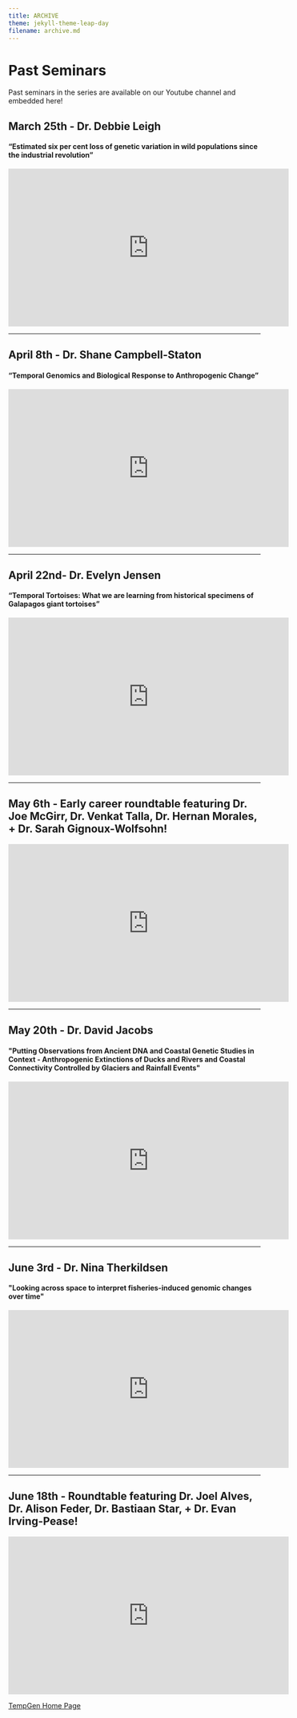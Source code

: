 ```yaml
---
title: ARCHIVE
theme: jekyll-theme-leap-day
filename: archive.md
---
```


# Past Seminars

Past seminars in the series are available on our Youtube channel and embedded here!

## March 25th -  Dr. Debbie Leigh
#### “Estimated six per cent loss of genetic variation in wild populations since the industrial revolution”

<iframe width="560" height="315" src="https://www.youtube.com/embed/IXrH_OvfJoQ" frameborder="0" allow="autoplay; encrypted-media" allowfullscreen></iframe>

***

## April 8th - Dr. Shane Campbell-Staton
#### “Temporal Genomics and Biological Response to Anthropogenic Change”

<iframe width="560" height="315" src="https://www.youtube.com/embed/JGy8r09OniM" frameborder="0" allow="autoplay; encrypted-media" allowfullscreen></iframe>

***

## April 22nd- Dr. Evelyn Jensen
#### “Temporal Tortoises: What we are learning from historical specimens of Galapagos giant tortoises”

<iframe width="560" height="315" src="https://www.youtube.com/embed/a9fDi7NoAhY" frameborder="0" allow="autoplay; encrypted-media" allowfullscreen></iframe>

***

## May 6th - Early career roundtable featuring Dr. Joe McGirr, Dr. Venkat Talla, Dr. Hernan Morales, + Dr. Sarah Gignoux-Wolfsohn!

<iframe width="560" height="315" src="https://www.youtube.com/embed/_tdf147IzB8" frameborder="0" allow="autoplay; encrypted-media" allowfullscreen></iframe>

***

## May 20th - Dr. David Jacobs
#### "Putting Observations from Ancient DNA and Coastal Genetic Studies in Context - Anthropogenic Extinctions of Ducks and Rivers and Coastal Connectivity Controlled by Glaciers and Rainfall Events" 

<iframe width="560" height="315" src="https://www.youtube.com/embed/vX07mhegsOc" frameborder="0" allow="autoplay; encrypted-media" allowfullscreen></iframe>

***

## June 3rd - Dr. Nina Therkildsen
#### "Looking across space to interpret fisheries-induced genomic changes over time" 

<iframe width="560" height="315" src="https://www.youtube.com/embed/MeHp0gftn0E" frameborder="0" allow="autoplay; encrypted-media" allowfullscreen></iframe>

***

## June 18th - Roundtable featuring Dr. Joel Alves, Dr. Alison Feder, Dr. Bastiaan Star, + Dr. Evan Irving-Pease! 

<iframe width="560" height="315" src="https://www.youtube.com/embed/UW5_86oesQk" frameborder="0" allow="autoplay; encrypted-media" allowfullscreen></iframe>


[TempGen Home Page](https://tempgenomics-rcn.github.io/website/)
